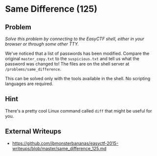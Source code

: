 # Same Difference (125)

## Problem

*Solve this problem by connecting to the EasyCTF shell, either in your browser or through some other TTY.*

We've noticed that a list of passwords has been modified. Compare the original `master_copy.txt` to the `suspicious.txt` and tell us what the password was changed to! The files are on the shell server at `/problems/same_difference`.

This can be solved only with the tools available in the shell. No scripting languages are required.

## Hint

There's a pretty cool Linux command called `diff` that might be useful for you.

## External Writeups

* https://github.com/jbmonsterbananas/easyctf-2015-writeups/blob/master/same_difference_125.md

